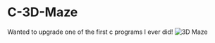# C-3D-Maze
Wanted to upgrade one of the first c programs I ever did!
![3D Maze](https://github.com/JonathanHaws/C-3D-Maze/assets/108207472/54b7f919-edbc-4ba7-a613-8abb1cc53a42)
